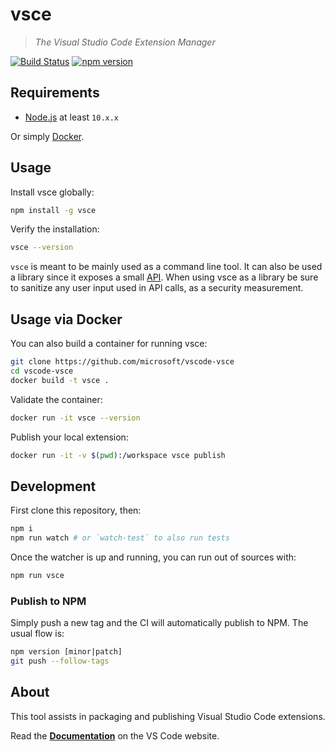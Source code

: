 # vsce

> _The Visual Studio Code Extension Manager_

[![Build Status](https://dev.azure.com/vscode/VSCE/_apis/build/status/VSCE?branchName=main)](https://dev.azure.com/vscode/VSCE/_build/latest?definitionId=16&branchName=main) [![npm version](https://badge.fury.io/js/vsce.svg)](https://badge.fury.io/js/vsce)

## Requirements

- [Node.js](https://nodejs.org/en/) at least `10.x.x`

Or simply [Docker](#via-docker).

## Usage

Install vsce globally:

```sh
npm install -g vsce
```

Verify the installation:

```sh
vsce --version
```

`vsce` is meant to be mainly used as a command line tool. It can also be used a library since it exposes a small [API](https://github.com/microsoft/vscode-vsce/blob/main/src/api.ts). When using vsce as a library be sure to sanitize any user input used in API calls, as a security measurement.

## Usage via Docker

You can also build a container for running vsce:

```sh
git clone https://github.com/microsoft/vscode-vsce
cd vscode-vsce
docker build -t vsce .
```

Validate the container:

```sh
docker run -it vsce --version
```

Publish your local extension:

```sh
docker run -it -v $(pwd):/workspace vsce publish
```

## Development

First clone this repository, then:

```sh
npm i
npm run watch # or `watch-test` to also run tests
```

Once the watcher is up and running, you can run out of sources with:

```sh
npm run vsce
```

### Publish to NPM

Simply push a new tag and the CI will automatically publish to NPM. The usual flow is:

```sh
npm version [minor|patch]
git push --follow-tags
```

## About

This tool assists in packaging and publishing Visual Studio Code extensions.

Read the [**Documentation**](https://code.visualstudio.com/api/working-with-extensions/publishing-extension) on the VS Code website.
